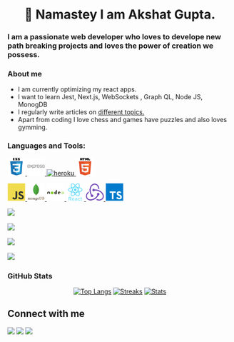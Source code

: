
<h1 align="center"> 🙏 Namastey I am Akshat Gupta. </h1>
<h3>I am a passionate web developer who loves to develope new path breaking projects and loves the power of creation we possess. </h3>

### About me

<ul>
 <li>I am currently optimizing my react apps.</li>
<li>I want to learn Jest, Next.js, WebSockets , Graph QL, Node JS, MonogDB</li>
 <li>I regularly write articles on  <a href="https://debuggerakshat.hashnode.dev/">different topics.</a></li>
<li>Apart from coding I love chess and games have puzzles and also loves gymming. </li>
</ul>

<h3 align="left">Languages and Tools:</h3>
<p align="left">
 <a href="https://www.w3schools.com/css/" target="_blank" rel="noreferrer"> <img src="https://raw.githubusercontent.com/devicons/devicon/master/icons/css3/css3-original-wordmark.svg" alt="css3" width="40" height="40"/> </a>
 <a href="https://expressjs.com" target="_blank" rel="noreferrer"> <img src="https://raw.githubusercontent.com/devicons/devicon/master/icons/express/express-original-wordmark.svg" alt="express" width="40" height="40"/> </a> 
 <a href="https://heroku.com" target="_blank" rel="noreferrer"> <img src="https://www.vectorlogo.zone/logos/heroku/heroku-icon.svg" alt="heroku" width="40" height="40"/> </a>
 <a href="https://www.w3.org/html/" target="_blank" rel="noreferrer"> <img src="https://raw.githubusercontent.com/devicons/devicon/master/icons/html5/html5-original-wordmark.svg" alt="html5" width="40" height="40"/> </a> 

 <a href="https://developer.mozilla.org/en-US/docs/Web/JavaScript" target="_blank" rel="noreferrer"> <img src="https://raw.githubusercontent.com/devicons/devicon/master/icons/javascript/javascript-original.svg" alt="javascript" width="40" height="40"/> </a>
 <a href="https://www.mongodb.com/" target="_blank" rel="noreferrer"> <img src="https://raw.githubusercontent.com/devicons/devicon/master/icons/mongodb/mongodb-original-wordmark.svg" alt="mongodb" width="40" height="40"/> </a> 
 <a href="https://nodejs.org" target="_blank" rel="noreferrer"> <img src="https://raw.githubusercontent.com/devicons/devicon/master/icons/nodejs/nodejs-original-wordmark.svg" alt="nodejs" width="40" height="40"/> </a>
 <a href="https://reactjs.org/" target="_blank" rel="noreferrer"> <img src="https://raw.githubusercontent.com/devicons/devicon/master/icons/react/react-original-wordmark.svg" alt="react" width="40" height="40"/> </a>
 <a href="https://redux.js.org" target="_blank" rel="noreferrer"> <img src="https://raw.githubusercontent.com/devicons/devicon/master/icons/redux/redux-original.svg" alt="redux" width="40" height="40"/> </a>
 <a href="https://www.typescriptlang.org/" target="_blank" rel="noreferrer"> <img src="https://raw.githubusercontent.com/devicons/devicon/master/icons/typescript/typescript-original.svg" alt="typescript" width="40" height="40"/> </a> </p>

![](https://img.shields.io/badge/React--Router--dom-696969?style=for-the-badge&logo=react&logoColor=white)

![](https://img.shields.io/badge/Git-F05032?style=for-the-badge&logo=git&logoColor=white)

![](https://img.shields.io/badge/firebase-ffca28?style=for-the-badge&logo=firebase&logoColor=black)

![](https://img.shields.io/badge/Netlify-00C7B7?style=for-the-badge&logo=netlify&logoColor=white)


### GitHub Stats
 
 <div align="center">
 
[![Top Langs](https://github-readme-stats.vercel.app/api/top-langs/?username=Dev-AkshatGupta&hide=jupyter%20notebook,html,css&theme=radical)](https://github.com/Dev-AkshatGupta)
[![Streaks](https://github-readme-streak-stats.herokuapp.com/?user=Dev-AkshatGupta&stroke=ffffff&background=1c1917&ring=0891b2&fire=0891b2&currStreakNum=ffffff&currStreakLabel=0891b2&sideNums=ffffff&sideLabels=ffffff&dates=ffffff&hide_border=true)](https://github.com/Dev-AkshatGupta)
[![Stats](https://github-readme-stats.vercel.app/api?username=Dev-AkshatGupta&show_icons=true&theme=gotham)](https://github.com/Dev-AkshatGupta)


  </div>

## Connect with me
<a href="https://twitter.com/kya_yaarAkshat"><img src="https://img.shields.io/badge/Twitter-1DA1F2?style=for-the-badge&logo=twitter&logoColor=white"/></a>
<a href="https://www.linkedin.com/in/akshat-gupta-257914157/"><img src="https://img.shields.io/badge/LinkedIn-0077B5?style=for-the-badge&logo=linkedin&logoColor=white"/></a>
<a href="https://debuggerakshat.hashnode.dev/"><img src="https://img.shields.io/badge/hashnode-0077b5?style=for-the-badge&logo=hashnode&logoColor=white"/></a>
